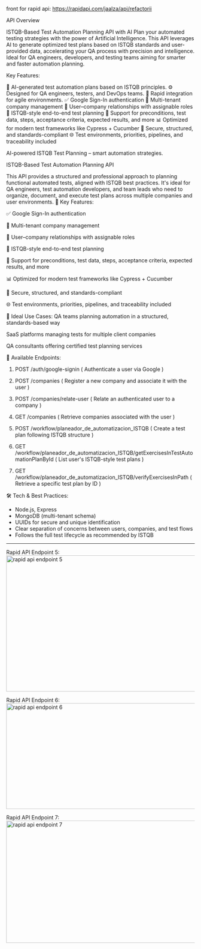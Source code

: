 front for rapid api:  https://rapidapi.com/jaalza/api/refactorii

API Overview

ISTQB-Based Test Automation Planning API with AI Plan your automated testing strategies with the power of Artificial Intelligence. This API leverages AI to generate optimized test plans based on ISTQB standards and user-provided data, accelerating your QA process with precision and intelligence. Ideal for QA engineers, developers, and testing teams aiming for smarter and faster automation planning.

Key Features:

🔬 AI-generated test automation plans based on ISTQB principles. ⚙️ Designed for QA engineers, testers, and DevOps teams. 
🚀 Rapid integration for agile environments. 
✅ Google Sign-In authentication 
🏢 Multi-tenant company management 
👥 User–company relationships with assignable roles 
🧠 ISTQB-style end-to-end test planning 
📑 Support for preconditions, test data, steps, acceptance criteria, expected results, and more 
📊 Optimized for modern test frameworks like Cypress + Cucumber 
🔐 Secure, structured, and standards-compliant 
🌐 Test environments, priorities, pipelines, and traceability included

AI-powered ISTQB Test Planning – smart automation strategies.

ISTQB-Based Test Automation Planning API

This API provides a structured and professional approach to planning functional automated tests, aligned with ISTQB best practices. It's ideal for QA engineers, test automation developers, and team leads who need to organize, document, and execute test plans across multiple companies and user environments.
🚀 Key Features:

✅ Google Sign-In authentication

🏢 Multi-tenant company management

👥 User–company relationships with assignable roles

🧠 ISTQB-style end-to-end test planning

📑 Support for preconditions, test data, steps, acceptance criteria, expected results, and more

📊 Optimized for modern test frameworks like Cypress + Cucumber

🔐 Secure, structured, and standards-compliant

🌐 Test environments, priorities, pipelines, and traceability included

📘 Ideal Use Cases: QA teams planning automation in a structured, standards-based way

SaaS platforms managing tests for multiple client companies

QA consultants offering certified test planning services

🧭 Available Endpoints:

1. POST /auth/google-signin ( Authenticate a user via Google )

2. POST /companies ( Register a new company and associate it with the user )

3. POST /companies/relate-user ( Relate an authenticated user to a company )

4. GET /companies ( Retrieve companies associated with the user )

5. POST /workflow/planeador_de_automatizacion_ISTQB ( Create a test plan following ISTQB structure )

6. GET /workflow/planeador_de_automatizacion_ISTQB/getExercisesInTestAutomationPlanById ( List user's ISTQB-style test plans )

7. GET /workflow/planeador_de_automatizacion_ISTQB/verifyExercisesInPath ( Retrieve a specific test plan by ID )

🛠 Tech & Best Practices:

- Node.js, Express 
- MongoDB (multi-tenant schema)
- UUIDs for secure and unique identification
- Clear separation of concerns between users, companies, and test flows
- Follows the full test lifecycle as recommended by ISTQB

----------------
Rapid API Endpoint 5:
<img width="866" height="363" alt="rapid api endpoint 5" src="https://github.com/user-attachments/assets/4e518fe1-19df-4fdc-8dc6-b3532a6d2de9" />

Rapid API Endpoint 6:
<img width="1121" height="282" alt="rapid api endpoint 6" src="https://github.com/user-attachments/assets/9881df5e-b8e1-4b64-9ed9-84c1e7dc8f46" />

Rapid API Endpoint 7:
<img width="1012" height="326" alt="rapid api endpoint 7" src="https://github.com/user-attachments/assets/a46893c4-211e-4677-aa48-25cd47b7d0c0" />




